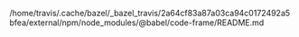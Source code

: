 /home/travis/.cache/bazel/_bazel_travis/2a64cf83a87a03ca94c0172492a5bfea/external/npm/node_modules/@babel/code-frame/README.md